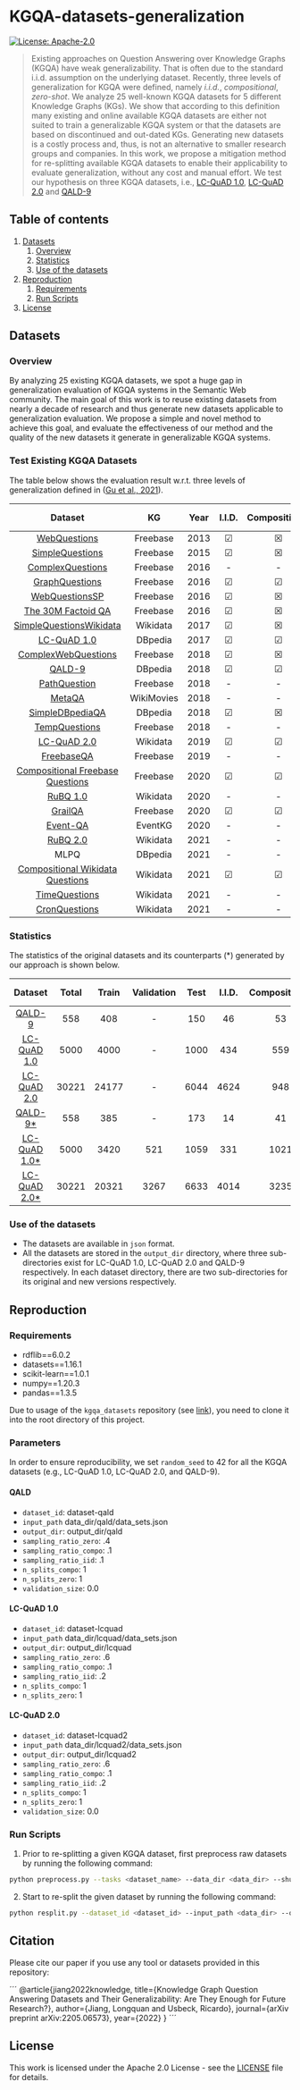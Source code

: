 # KGQA-datasets-generalization

[![License: Apache-2.0](https://img.shields.io/badge/License-Apache--2.0-blue.svg)](LICENSE.txt)

> Existing approaches on Question Answering over Knowledge Graphs (KGQA) have weak generalizability. That is often due to the standard i.i.d. assumption on the underlying dataset. Recently, three levels of generalization for KGQA were defined, namely _i.i.d._, _compositional_, _zero-shot_. We analyze 25 well-known KGQA datasets for 5 different Knowledge Graphs (KGs). We show that according to this definition many existing and online available KGQA datasets are either not suited to train a generalizable KGQA system or that the datasets are based on discontinued and out-dated KGs. Generating new datasets is a costly process and, thus, is not an alternative to smaller research groups and companies. In this work, we propose a mitigation method for re-splitting available KGQA datasets to enable their applicability to evaluate generalization, without any cost and manual effort. We test our hypothesis on three KGQA datasets, i.e., [LC-QuAD 1.0](http://lc-quad.sda.tech/lcquad1.0.html), [LC-QuAD 2.0](http://lc-quad.sda.tech/) and [QALD-9](https://github.com/ag-sc/QALD)


## Table of contents

 1. [Datasets](#datasets)
    1. [Overview](#overview)
    2. [Statistics](#statistics)
    3. [Use of the datasets](#use-of-the-datasets)
 2. [Reproduction](#reproduction)
    1. [Requirements](#requirements)
    2. [Run Scripts](#run-scripts)
 3. [License](#license)

## Datasets

### Overview

By analyzing 25 existing KGQA datasets, we spot a huge gap in generalization evaluation of KGQA systems in the Semantic Web community. The main goal of this work is to reuse existing datasets from nearly a decade of research and thus generate new datasets applicable to generalization evaluation. 
We propose a simple and novel method to achieve this goal, and evaluate the effectiveness of our method and the quality of the new datasets it generate in generalizable KGQA systems. 

### Test Existing KGQA Datasets

The table below shows the evaluation result w.r.t. three levels of generalization defined in ([Gu et al., 2021](https://arxiv.org/pdf/2011.07743.pdf)).

|                                                                            Dataset                                                                            |     KG     |  Year  |  I.I.D.  | Compositional | Zero-Shot |
|:-------------------------------------------------------------------------------------------------------------------------------------------------------------:|:----------:|:------:|:--------:|:-------------:|:---------:|
|                                                     [WebQuestions](https://aclanthology.org/D13-1160.pdf)                                                     |  Freebase  |  2013  | &#x2611; |   &#x2612;    | &#x2612;  |
|                                                    [SimpleQuestions](https://arxiv.org/pdf/1506.02075.pdf)                                                    |  Freebase  |  2015  | &#x2611; |   &#x2612;    | &#x2612;  |
|                                                   [ComplexQuestions](https://aclanthology.org/C16-1236.pdf)                                                   |  Freebase  |  2016  |    -     |       -       |     -     |
|                                                  [GraphQuestions](https://github.com/ysu1989/GraphQuestions)                                                  |  Freebase  |  2016  | &#x2611; |   &#x2611;    | &#x2612;  |
|                                                    [WebQuestionsSP](https://aclanthology.org/P16-2033.pdf)                                                    |  Freebase  |  2016  | &#x2611; |   &#x2612;    | &#x2612;  |
|                                                  [The 30M Factoid QA](https://arxiv.org/pdf/1603.06807.pdf)                                                   |  Freebase  |  2016  | &#x2611; |   &#x2612;    | &#x2612;  |
|                                              [SimpleQuestionsWikidata](http://ceur-ws.org/Vol-1963/paper555.pdf)                                              |  Wikidata  |  2017  | &#x2611; |   &#x2612;    | &#x2612;  |
|                                             [LC-QuAD 1.0](http://lc-quad.sda.tech/static/ISWC2017_paper_152.pdf)                                              |  DBpedia   |  2017  | &#x2611; |   &#x2611;    | &#x2611;  |
|                                                  [ComplexWebQuestions](https://arxiv.org/pdf/1803.06643.pdf)                                                  |  Freebase  |  2018  | &#x2611; |   &#x2612;    | &#x2612;  |
|                                                  [QALD-9](https://svn.aksw.org/papers/2018/QALD9/public.pdf)                                                  |  DBpedia   |  2018  | &#x2611; |   &#x2611;    | &#x2611;  |
|                                                     [PathQuestion](https://arxiv.org/pdf/1801.04726.pdf)                                                      |  Freebase  |  2018  |    -     |       -       |     -     |
|                                                        [MetaQA](https://arxiv.org/pdf/1709.04071.pdf)                                                         | WikiMovies |  2018  |    -     |       -       |     -     |
|                                                   [SimpleDBpediaQA](https://aclanthology.org/C18-1178.pdf)                                                    |  DBpedia   |  2018  | &#x2611; |   &#x2612;    | &#x2612;  |
| [TempQuestions](https://dl.acm.org/doi/fullHtml/10.1145/3184558.3191536#:~:text=The%20benchmark%20proposed%20in%20this,and%20tagging%20of%20temporal%20cues.) |  Freebase  |  2018  |    -     |       -       |     -     |
|                                              [LC-QuAD 2.0](https://jens-lehmann.org/files/2019/iswc_lcquad2.pdf)                                              |  Wikidata  |  2019  | &#x2611; |   &#x2611;    | &#x2611;  |
|                                                      [FreebaseQA](https://aclanthology.org/N19-1028.pdf)                                                      |  Freebase  |  2019  |    -     |       -       |     -     |
|                                           [Compositional Freebase Questions](https://arxiv.org/pdf/2007.08970.pdf)                                            |  Freebase  |  2020  | &#x2611; |   &#x2611;    | &#x2612;  |
|                                                       [RuBQ 1.0](https://arxiv.org/pdf/2005.10659.pdf)                                                        |  Wikidata  |  2020  |    -     |       -       |     -     |
|                                                        [GrailQA](https://arxiv.org/pdf/2011.07743.pdf)                                                        |  Freebase  |  2020  | &#x2611; |   &#x2611;    | &#x2611;  |
|                                                                         [Event-QA](https://arxiv.org/pdf/2004.11861.pdf)                                                                          |  EventKG   |  2020  |    -     |       -       |     -     |
|                       [RuBQ 2.0](https://www.springerprofessional.de/rubq-2-0-an-innovated-russian-question-answering-dataset/19211406)                       |  Wikidata  |  2021  |    -     |       -       |     -     |
|                                                                             MLPQ                                                                              |  DBpedia   |  2021  |    -     |       -       |     -     |
|                                           [Compositional Wikidata Questions](https://arxiv.org/pdf/2108.03509.pdf)                                            |  Wikidata  |  2021  | &#x2611; |   &#x2611;    | &#x2612;  |
|                                                [TimeQuestions](https://dl.acm.org/doi/10.1145/3459637.3482416)                                                |  Wikidata  |  2021  |    -     |       -       |     -     |
|                                                     [CronQuestions](https://arxiv.org/pdf/2106.01515.pdf)                                                     |  Wikidata  |  2021  |    -     |       -       |     -     |

### Statistics

The statistics of the original datasets and its counterparts (*) generated by our approach is shown below. 

|                   Dataset                    | Total | Train | Validation | Test | I.I.D. | Compositional | Zero-Shot |
|:--------------------------------------------:|:-----:|:-----:|:----------:|:----:|:------:|:-------------:|:---------:|
|     [QALD-9](output_dir/qald/orig_split)     |  558  |  408  |     -      | 150  |   46   |      53       |    51     |
| [LC-QuAD 1.0](output_dir/lcquad/orig_split)  | 5000  | 4000  |     -      | 1000 |  434   |      559      |     7     |
| [LC-QuAD 2.0](output_dir/lcquad2/orig_split) | 30221 | 24177 |     -      | 6044 |  4624  |      948      |    472    |
|     [QALD-9*](output_dir/qald/new_split)     |  558  |  385  |     -      | 173  |   14   |      41       |    118    |
| [LC-QuAD 1.0*](output_dir/lcquad/new_split)  | 5000  | 3420  |    521     | 1059 |  331   |     1021      |    228    |
| [LC-QuAD 2.0*](output_dir/lcquad2/new_split) | 30221 | 20321 |    3267    | 6633 |  4014  |     3235      |   	2651   |

### Use of the datasets 

 * The datasets are available in ``json`` format.
 * All the datasets are stored in the `output_dir` directory, where three sub-directories exist for LC-QuAD 1.0, LC-QuAD 2.0 and QALD-9 respectively. In each dataset directory, there are two sub-directories for its original and new versions respectively.  

## Reproduction

### Requirements

 * rdflib==6.0.2
 * datasets==1.16.1
 * scikit-learn==1.0.1
 * numpy==1.20.3
 * pandas==1.3.5

Due to usage of the `kgqa_datasets` repository (see [link](https://github.com/semantic-systems/KGQA-datasets)), you need to clone it into the root directory of this project.

### Parameters

In order to ensure reproducibility, we set ``random_seed`` to 42 for all the KGQA datasets (e.g., LC-QuAD 1.0, LC-QuAD 2.0, and QALD-9).

#### QALD 

 * ``dataset_id``: dataset-qald
 * ``input_path`` data_dir/qald/data_sets.json
 * ``output_dir``: output_dir/qald
 * ``sampling_ratio_zero``: .4
 * ``sampling_ratio_compo``: .1
 * ``sampling_ratio_iid``: .1 
 * ``n_splits_compo``: 1
 * ``n_splits_zero``: 1 
 * ``validation_size``: 0.0

#### LC-QuAD 1.0 

 * ``dataset_id``: dataset-lcquad
 * ``input_path`` data_dir/lcquad/data_sets.json
 * ``output_dir``: output_dir/lcquad
 * ``sampling_ratio_zero``: .6
 * ``sampling_ratio_compo``: .1
 * ``sampling_ratio_iid``: .2
 * ``n_splits_compo``: 1
 * ``n_splits_zero``: 1

#### LC-QuAD 2.0 

 * ``dataset_id``: dataset-lcquad2
 * ``input_path`` data_dir/lcquad2/data_sets.json
 * ``output_dir``: output_dir/lcquad2
 * ``sampling_ratio_zero``: .6
 * ``sampling_ratio_compo``: .1
 * ``sampling_ratio_iid``: .2
 * ``n_splits_compo``: 1
 * ``n_splits_zero``: 1 
 * ``validation_size``: 0.0

### Run Scripts

1. Prior to re-splitting a given KGQA dataset, first preprocess raw datasets by running the following command:

````bash
python preprocess.py --tasks <dataset_name> --data_dir <data_dir> --shuffle True --random_seed 42
````

2. Start to re-split the given dataset by running the following command:

```bash
python resplit.py --dataset_id <dataset_id> --input_path <data_dir> --output_dir <output_dir> --sampling_ratio_zero .4 --sampling_ratio_compo .1 --sampling_ratio_iid .1 --random_seed 42 --n_splits_compo 1 --n_splits_zero 1 --validation_size 0.0
```

## Citation
Please cite our paper if you use any tool or datasets provided in this repository:

´´´
@article{jiang2022knowledge,
  title={Knowledge Graph Question Answering Datasets and Their Generalizability: Are They Enough for Future Research?},
  author={Jiang, Longquan and Usbeck, Ricardo},
  journal={arXiv preprint arXiv:2205.06573},
  year={2022}
}
´´´

## License
This work is licensed under the Apache 2.0 License - see the [LICENSE](LICENSE.txt) file for details.


